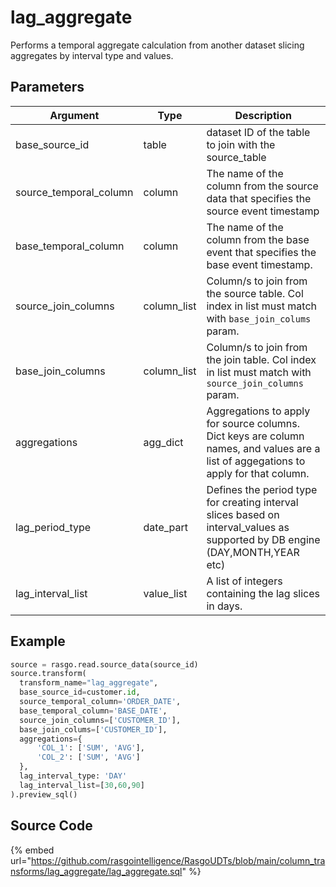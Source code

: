 

# lag_aggregate

Performs a temporal aggregate calculation from another dataset slicing aggregates by interval type and values.

## Parameters

|        Argument        |    Type     |                                                             Description                                                              |
| ---------------------- | ----------- | ------------------------------------------------------------------------------------------------------------------------------------ |
| base_source_id         | table       | dataset ID of the table to join with the source_table                                                                                |
| source_temporal_column | column      | The name of the column from the source data that specifies the source event timestamp                                                |
| base_temporal_column   | column      | The name of the column from the base event that specifies the base event timestamp.                                                  |
| source_join_columns    | column_list | Column/s to join from the source table. Col index in list must match with `base_join_colums` param.                                  |
| base_join_columns      | column_list | Column/s to join from the join table. Col index in list must match with `source_join_columns` param.                                 |
| aggregations           | agg_dict    | Aggregations to apply for source columns. Dict keys are column names, and values are a list of aggegations to apply for that column. |
| lag_period_type        | date_part   | Defines the period type for creating interval slices based on interval_values as supported by DB engine (DAY,MONTH,YEAR etc)         |
| lag_interval_list      | value_list  | A list of integers containing the lag slices in days.                                                                                |


## Example

```python
source = rasgo.read.source_data(source_id)
source.transform(
  transform_name="lag_aggregate",
  base_source_id=customer.id,
  source_temporal_column='ORDER_DATE',
  base_temporal_column='BASE_DATE',
  source_join_columns=['CUSTOMER_ID'],
  base_join_colums=['CUSTOMER_ID'],
  aggregations={
      'COL_1': ['SUM', 'AVG'],
      'COL_2': ['SUM', 'AVG']
  },
  lag_interval_type: 'DAY'
  lag_interval_list=[30,60,90]
).preview_sql()
```

## Source Code

{% embed url="https://github.com/rasgointelligence/RasgoUDTs/blob/main/column_transforms/lag_aggregate/lag_aggregate.sql" %}

